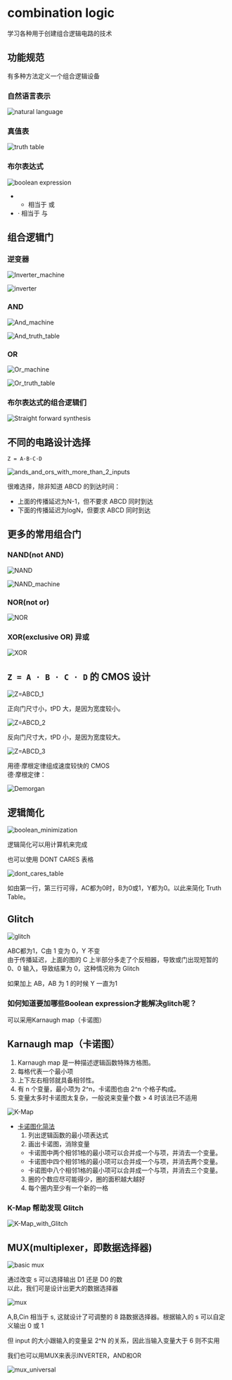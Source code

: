 # combination logic
学习各种用于创建组合逻辑电路的技术

## 功能规范
有多种方法定义一个组合逻辑设备

### 自然语言表示
![natural language](../images/natural_language.png)

### 真值表
![truth table](../images/truth_table.png)

### 布尔表达式
![boolean expression](../images/boolean_expression.png)

- + 相当于 或
- · 相当于 与

## 组合逻辑门

### 逆变器

![Inverter_machine](../images/Inverter_machine.png)

![inverter](../images/inverter_truth_table.png)

### AND

![And_machine](../images/and_machine.png)

![And_truth_table](../images/and_truth_table.png)

### OR

![Or_machine](../images/or_machine.png)

![Or_truth_table](../images/or_truth_table.png)

### 布尔表达式的组合逻辑们

![Straight forward synthesis](../images/Straightforward_Synthesis.png)

## 不同的电路设计选择

`Z = A·B·C·D`

![ands_and_ors_with_more_than_2_inputs](../images/ands_and_ors_with_more_than_2_inputs.png)

很难选择，除非知道 ABCD 的到达时间：
- 上面的传播延迟为N-1，但不要求 ABCD 同时到达
- 下面的传播延迟为logN，但要求 ABCD 同时到达

## 更多的常用组合门

### NAND(not AND)
![NAND](../images/NAND.png)

![NAND_machine](../images/NAND_machine.png)

### NOR(not or)
![NOR](../images/NOR.png)

### XOR(exclusive OR) 异或

![XOR](../images/XOR.png)

## `Z = A · B · C · D` 的 CMOS 设计

![Z=ABCD_1](../images/Z=ABCD_1.png)

正向门尺寸小，tPD 大，是因为宽度较小。

![Z=ABCD_2](../images/Z=ABCD_2.png)

反向门尺寸大，tPD 小，是因为宽度较大。

![Z=ABCD_3](../images/Z=ABCD_3.png)

用德·摩根定律组成速度较快的 CMOS  
德·摩根定律：

![Demorgan](../images/Demorgan.png)

## 逻辑简化

![boolean_minimization](../images/boolean_minimization.png)

逻辑简化可以用计算机来完成

也可以使用 DONT CARES 表格

![dont_cares_table](../images/dont_cares_table.png)

如由第一行，第三行可得，AC都为0时，B为0或1，Y都为0。以此来简化 Truth Table。

## Glitch

![glitch](../images/glitch.png)

ABC都为1，C由 1 变为 0，Y 不变  
由于传播延迟，上面的图的 C 上半部分多走了个反相器，导致或门出现短暂的 0、0 输入，导致结果为 0，这种情况称为 Glitch

如果加上 AB，AB 为 1 的时候 Y 一直为1

### 如何知道要加哪些Boolean expression才能解决glitch呢？
可以采用Karnaugh map（卡诺图）

## Karnaugh map（卡诺图）

1. Karnaugh map 是一种描述逻辑函数特殊方格图。
2. 每格代表一个最小项
3. 上下左右相邻就具备相邻性。
4. 有 n 个变量，最小项为 2^n，卡诺图也由 2^n 个格子构成。
5. 变量太多时卡诺图太复杂，一般说来变量个数 > 4 时该法已不适用

![K-Map](../images/K-Map.png)


- [卡诺图化简法](https://blog.csdn.net/hahasusu/article/details/88244155)
  1. 列出逻辑函数的最小项表达式
  2. 画出卡诺图，消除变量
    - 卡诺图中两个相邻1格的最小项可以合并成一个与项，并消去一个变量。
    - 卡诺图中四个相邻1格的最小项可以合并成一个与项，并消去两个变量。
    - 卡诺图中八个相邻1格的最小项可以合并成一个与项，并消去三个变量。
  3. 圈的个数应尽可能得少，圈的面积越大越好
  4. 每个圈内至少有一个新的一格

### K-Map 帮助发现 Glitch
![K-Map_with_Glitch](../images/K-Map_with_Glitch.png)

## MUX(multiplexer，即数据选择器)

![basic mux](../images/basic_mux.png)

通过改变 s 可以选择输出 D1 还是 D0 的数  
以此，我们可是设计出更大的数据选择器

![mux](../images/mux.png)

A,B,Cin 相当于 s, 这就设计了可调整的 8 路数据选择器。根据输入的 s 可以自定义输出 0 或 1

但 input 的大小跟输入的变量呈 2^N 的关系，因此当输入变量大于 6 则不实用

我们也可以用MUX来表示INVERTER，AND和OR

![mux_universal](../images/universal_mux.png)

